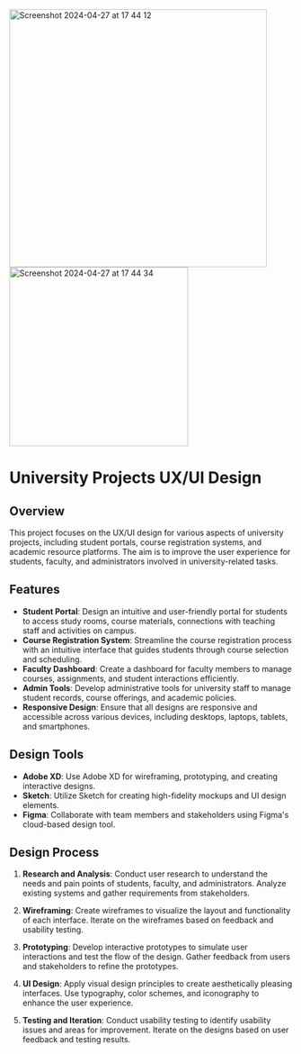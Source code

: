 <img width="458" alt="Screenshot 2024-04-27 at 17 44 12" src="https://github.com/yuliyat29/UX-UI-Design-projects/assets/124449536/8bc14dc3-7752-422d-8bff-07edcddd8a38">

<img width="318" alt="Screenshot 2024-04-27 at 17 44 34" src="https://github.com/yuliyat29/UX-UI-Design-projects/assets/124449536/b3e06d7c-bde0-4b0c-8196-ac6b9521a299">


# University Projects UX/UI Design

## Overview

This project focuses on the UX/UI design for various aspects of university projects, including student portals, course registration systems, and academic resource platforms. The aim is to improve the user experience for students, faculty, and administrators involved in university-related tasks.

## Features

- **Student Portal**: Design an intuitive and user-friendly portal for students to access study rooms, course materials, connections with teaching staff and activities on campus.
- **Course Registration System**: Streamline the course registration process with an intuitive interface that guides students through course selection and scheduling.
- **Faculty Dashboard**: Create a dashboard for faculty members to manage courses, assignments, and student interactions efficiently.
- **Admin Tools**: Develop administrative tools for university staff to manage student records, course offerings, and academic policies.
- **Responsive Design**: Ensure that all designs are responsive and accessible across various devices, including desktops, laptops, tablets, and smartphones.

## Design Tools

- **Adobe XD**: Use Adobe XD for wireframing, prototyping, and creating interactive designs.
- **Sketch**: Utilize Sketch for creating high-fidelity mockups and UI design elements.
- **Figma**: Collaborate with team members and stakeholders using Figma's cloud-based design tool.

## Design Process

1. **Research and Analysis**: Conduct user research to understand the needs and pain points of students, faculty, and administrators. Analyze existing systems and gather requirements from stakeholders.

2. **Wireframing**: Create wireframes to visualize the layout and functionality of each interface. Iterate on the wireframes based on feedback and usability testing.

3. **Prototyping**: Develop interactive prototypes to simulate user interactions and test the flow of the design. Gather feedback from users and stakeholders to refine the prototypes.

4. **UI Design**: Apply visual design principles to create aesthetically pleasing interfaces. Use typography, color schemes, and iconography to enhance the user experience.

5. **Testing and Iteration**: Conduct usability testing to identify usability issues and areas for improvement. Iterate on the designs based on user feedback and testing results.


